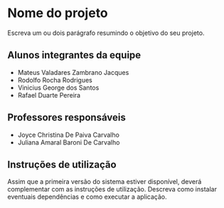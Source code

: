 # Nome do projeto

Escreva um ou dois parágrafo resumindo o objetivo do seu projeto.

## Alunos integrantes da equipe

* Mateus Valadares Zambrano Jacques
* Rodolfo Rocha Rodrigues
* Vinicius George dos Santos
* Rafael Duarte Pereira

## Professores responsáveis

* Joyce Christina De Paiva Carvalho
* Juliana Amaral Baroni De Carvalho

## Instruções de utilização

Assim que a primeira versão do sistema estiver disponível, deverá complementar com as instruções de utilização. Descreva como instalar eventuais dependências e como executar a aplicação.
